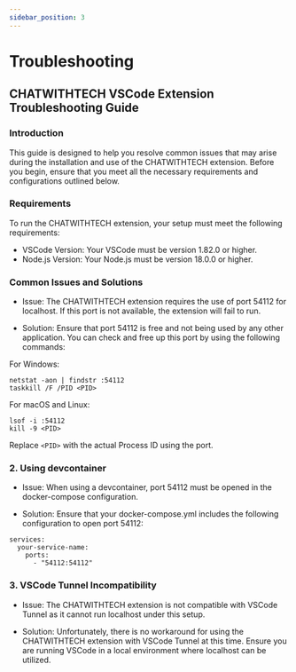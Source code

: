 ```yaml
---
sidebar_position: 3
---
```


# Troubleshooting

## CHATWITHTECH VSCode Extension Troubleshooting Guide

### Introduction

This guide is designed to help you resolve common issues that may arise during the installation and use of the CHATWITHTECH extension. Before you begin, ensure that you meet all the necessary requirements and configurations outlined below.

### Requirements

To run the CHATWITHTECH extension, your setup must meet the following requirements:

- VSCode Version: Your VSCode must be version 1.82.0 or higher.
- Node.js Version: Your Node.js must be version 18.0.0 or higher.

### Common Issues and Solutions

- Issue:
The CHATWITHTECH extension requires the use of port 54112 for localhost. If this port is not available, the extension will fail to run.

- Solution:
Ensure that port 54112 is free and not being used by any other application. You can check and free up this port by using the following commands:

For Windows:

```
netstat -aon | findstr :54112
taskkill /F /PID <PID>
```

For macOS and Linux:

```
lsof -i :54112
kill -9 <PID>
```
Replace `<PID>` with the actual Process ID using the port.


### 2. Using devcontainer

- Issue:
When using a devcontainer, port 54112 must be opened in the docker-compose configuration.

- Solution:
Ensure that your docker-compose.yml includes the following configuration to open port 54112:

```
services:
  your-service-name:
    ports:
      - "54112:54112"
```

### 3. VSCode Tunnel Incompatibility

- Issue:
The CHATWITHTECH extension is not compatible with VSCode Tunnel as it cannot run localhost under this setup.

- Solution:
Unfortunately, there is no workaround for using the CHATWITHTECH extension with VSCode Tunnel at this time. Ensure you are running VSCode in a local environment where localhost can be utilized.
